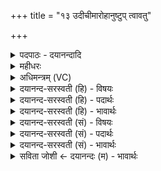 +++
title = "१३ उदीचीमारोहानुष्टुप् त्वावतु"

+++
<details><summary>पदपाठः - दयानन्दादि</summary>

उदाची॑म्। आ। रो॒ह॒। अ॒नु॒ष्टुप्। अ॒नु॒स्तुबित्य॑नु॒ऽस्तुप्। त्वा॒। अ॒व॒तु॒। वै॒रा॒जम्। साम॑। ए॒क॒वि॒ꣳश इत्ये॑कऽवि॒ꣳशः। स्तोमः॑। श॒रत्। ऋ॒तुः। फल॑म्। द्रवि॑णम्। १३।
</details>

<details><summary>महीधरः</summary>

म० अथ चतुर्थो मन्त्रः । हे यजमान, त्वमुदीची दिशमारोह । अनुष्टुप् छन्दः । पिबा सोममिन्द्र मन्दतु त्वा एतस्यामृच्युत्पन्नं वैराजं साम (छ० सं० १।५।१)। एकविंशः स्तोमः । शरदृतुः । फलं यज्ञफललक्षणं द्रविणं धनम् । एते त्वामवन्तु । एकविंशस्तोमस्त्वेवमाम्नातः (२५ तमब्रा० २। १४ ) 'सप्तभ्यो हिंकरोति स तिसृभिः स तिसृभिः स एकया सप्तभ्यो हिंकरोति स एकया स तिसृभिः स तिसृभिः सप्तभ्यो हिंकरोति स तिसृभिः स एकया स तिसृभिः सप्तसप्तिन्येकविंशस्य विष्टुतिरिति' । प्रथमपर्याये प्रथममध्यमे त्रिर्गायेदुत्तमा सकृत् । द्वितीयपर्याये प्रथमां सकृद्गायेन्मध्यमोत्तमे त्रिः । तृतीयपर्याये मध्यमा सकृद्गायेत् प्रथमोत्तमे त्रिरित्येकविंशस्तोमस्य विष्टुतिः सप्तसप्तिनीत्युच्यत इत्यर्थः ॥ १३ ॥  
चतुर्दशी ।
</details>

<details><summary>अधिमन्त्रम् (VC)</summary>

- यजमानो देवता
- वरुण ऋषिः
- आर्ची पङ्क्तिः
- पञ्चमः
</details>

<details><summary>दयानन्द-सरस्वती (हि) - विषयः</summary>

फिर राजा आदि पुरुषों को क्या प्राप्त करना चाहिये, यह विषय अगले मन्त्र में कहा है ॥
</details>

<details><summary>दयानन्द-सरस्वती (हि) - पदार्थः</summary>

पदार्थान्वयभाषाः -  हे सभापति राजा ! आप (उदीचीम्) उत्तर की दिशा में (आरोह) प्रसिद्धि को प्राप्त हूजिये, जिससे (अनुष्टुप्) जिसको पढ़ के सब विद्याओं से दूसरों की स्तुति करें, वह छन्द (वैराजम्) अनेक प्रकार के अर्थों से शोभायमान (साम) सामवेद का भाग (एकविंशः) सोलह कला, चार पुरुषार्थ के अवयव और एक कर्त्ता इन इक्कीस को पूरण करनेहारा (स्तोमः) स्तुति का विषय (शरत्) शरद् (ऋतुः) ऋतु (द्रविणम्) ऐश्वर्य्य और (फलम्) फलरूप सेवाकारक शूद्रकुल (त्वा) आपको (अवतु) प्राप्त होवे ॥१३॥
</details>

<details><summary>दयानन्द-सरस्वती (हि) - भावार्थः</summary>

भावार्थभाषाः -  जो पुरुष आलस्य को छोड़ सब समय में पुरुषार्थ का अनुष्ठान करते हैं, वे अच्छे फलों को भोगते हैं ॥१३॥
</details>

<details><summary>दयानन्द-सरस्वती (सं) - विषयः</summary>

पुना राजादिनरैः किं लब्धव्यमित्याह ॥
</details>

<details><summary>दयानन्द-सरस्वती (सं) - पदार्थः</summary>

पदार्थान्वयभाषाः -  हे सभापते ! त्वमुदीचीं दिशमारोह। यतोऽनुष्टुप् वैराजं सामैकविंशस्तोम ऋतुः शरद् द्रविणं फलं च त्वाऽवतु ॥१३॥
</details>

<details><summary>दयानन्द-सरस्वती (सं) - भावार्थः</summary>

भावार्थभाषाः -  ये जना आलस्यं विहाय सर्वदा पुरुषार्थमेवानुतिष्ठन्ते ते सच्छूद्रान् प्राप्य फलवन्तो जायन्ते ॥१३॥
</details>

<details><summary>सविता जोशी ← दयानन्दः (म) - भावार्थः</summary>

भावार्थभाषाः -  जे पुरुष आळस सोडून सर्व काळी पुरुषार्थ कारतात त्यांना उत्तम फळ प्राप्त होते.
</details>
